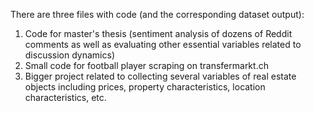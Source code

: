There are three files with code (and the corresponding dataset output):
1) Code for master's thesis (sentiment analysis of dozens of Reddit comments as well as evaluating other essential variables related to discussion dynamics)
2) Small code for football player scraping on transfermarkt.ch
3) Bigger project related to collecting several variables of real estate objects including prices, property characteristics, location characteristics, etc.
